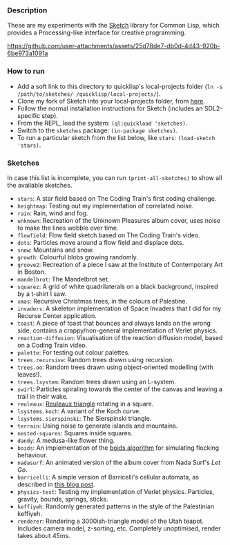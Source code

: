 ### Description
These are my experiments with the [Sketch](https://github.com/vydd/sketch) library for Common Lisp, which provides a Processing-like interface for creative programming.

https://github.com/user-attachments/assets/25d78de7-db0d-4d43-920b-6be973a1091a

### How to run
* Add a soft link to this directory to quicklisp's local-projects folder (`ln -s /path/to/sketches/ /quicklisp/local-projects/`).
* Clone my fork of Sketch into your local-projects folder, from [here](https://github.com/Kevinpgalligan/sketch/tree/dev).
* Follow the normal installation instructions for Sketch (includes an SDL2-specific step).
* From the REPL, load the system: `(ql:quickload 'sketches)`.
* Switch to the `sketches` package: `(in-package sketches)`.
* To run a particular sketch from the list below, like `stars`: `(load-sketch 'stars)`.

### Sketches
In case this list is incomplete, you can run `(print-all-sketches)` to show all the available sketches.

* `stars`: A star field based on The Coding Train's first coding challenge.
* `heightmap`: Testing out my implementation of correlated noise.
* `rain`: Rain, wind and fog.
* `unknown`: Recreation of the Unknown Pleasures album cover, uses noise to make the lines wobble over time.
* `flowfield`: Flow field sketch based on The Coding Train's video.
* `dots`: Particles move around a flow field and displace dots.
* `snow`: Mountains and snow.
* `growth`: Colourful blobs growing randomly.
* `groove2`: Recreation of a piece I saw at the Institute of Contemporary Art in Boston.
* `mandelbrot`: The Mandelbrot set.
* `squarez`: A grid of white quadrilaterals on a black background, inspired by a t-shirt I saw.
* `xmas`: Recursive Christmas trees, in the colours of Palestine.
* `invaders`: A skeleton implementation of Space Invaders that I did for my Recurse Center application.
* `toast`: A piece of toast that bounces and always lands on the wrong side, contains a crappy/non-general implementation of Verlet physics.
* `reaction-diffusion`: Visualisation of the reaction diffusion model, based on a Coding Train video.
* `palette`: For testing out colour palettes.
* `trees.recursive`: Random trees drawn using recursion.
* `trees.oo`: Random trees drawn using object-oriented modelling (with leaves!).
* `trees.lsystem`: Random trees drawn using an L-system.
* `swirl`: Particles spiraling towards the center of the canvas and leaving a trail in their wake.
* `reuleaux`: [Reuleaux triangle](https://en.wikipedia.org/wiki/Reuleaux_triangle) rotating in a square.
* `lsystems.koch`: A variant of the Koch curve.
* `lsystems.sierspinski`: The Sierspinski triangle.
* `terrain`: Using noise to generate islands and mountains.
* `nested-squares`: Squares inside squares.
* `dandy`: A medusa-like flower thing.
* `boids`: An implementation of the [boids algorithm](https://en.wikipedia.org/wiki/Boids) for simulating flocking behaviour.
* `nadasurf`: An animated version of the album cover from Nada Surf's *Let Go*.
* `barricelli`: A simple version of Barricelli's cellular automata, as described in [this blog post](https://akkartik.name/post/2024-08-30-devlog).
* `physics-test`: Testing my implementation of Verlet physics. Particles, gravity, bounds, springs, sticks.
* `keffiyeh`: Randomly generated patterns in the style of the Palestinian keffiyeh.
* `renderer`: Rendering a 3000ish-triangle model of the Utah teapot. Includes camera model, z-sorting, etc. Completely unoptimised, render takes about 45ms.